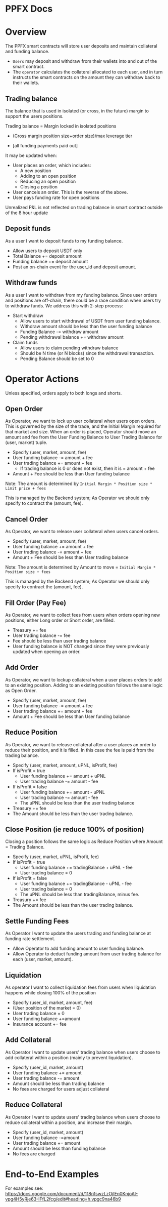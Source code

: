 # PPFX Docs

# Overview
The PPFX smart contracts will store user deposits and maintain collateral and funding balance. 
- `Users` may deposit and withdraw from their wallets into and out of the smart contract. 
- The `operator` calculates the collateral allocated to each user, and in turn instructs the smart contracts on the amount they can withdraw back to their wallets.

## Trading balance
The balance that is used in isolated (or cross, in the future) margin to support the users positions. 

Trading balance =
Margin locked in isolated positions
+ (Cross margin position size+order size)/max leverage tier 
- [all funding payments paid out]

It may be updated when:
- User places an order, which includes:
    + A new position
    + Adding to an open position
    + Reducing an open position
    + Closing a position
- User cancels an order. This is the reverse of the above. 
- User pays funding rate for open positions

Unrealized P&L is not reflected on trading balance in smart contract outside of the 8 hour update

## Deposit funds
As a user I want to deposit funds to my funding balance. 
- Allow users to deposit USDT only
- Total Balance += deposit amount
- Funding balance += deposit amount
- Post an on-chain event for the user_id and deposit amount. 


## Withdraw funds
As a user I want to withdraw from my funding balance. Since user orders and positions are off-chain, there could be a race condition when users try to withdraw funds. We address this with 2-step process:
- Start withdraw
    + Allow users to start withdrawal of USDT from user funding balance. 
    + Withdraw amount should be less than the user funding balance
    + Funding Balance -= withdraw amount
    + Pending withdrawal balance += withdraw amount
- Claim funds
    + Allow users to claim pending withdraw balance
    + Should be N time (or N blocks) since the withdrawal transaction. 
    + Pending Balance should be set to 0


# Operator Actions

Unless specified, orders apply to both longs and shorts. 

## Open Order
As Operator, we want to lock up user collateral when users open orders. This is governed by the size of the trade, and the Initial Margin required for that market and size. When an order is placed, Operator should move an amount and fee from the User Funding Balance to User Trading Balance for (user, market) tuple. 
- Specify (user, market, amount, fee)
- User funding balance -= amount + fee
- User trading balance += amount + fee
    + If trading balance is 0 or does not exist, then it is = amount + fee
- Amount + Fee should be less than User funding balance

Note: The amount is determined by `Initial Margin * Position size * Limit price + fees`

This is managed by the Backend system; As Operator we should only specify to contract the (amount, fee). 

## Cancel Order
As Operator, we want to release user collateral when users cancel orders. 
- Specify (user, market, amount, fee)
- User funding balance += amount + fee
- User trading balance -= amount + fee
- Amount + Fee should be less than User trading balance

Note: The amount is determined by Amount to move = `Initial Margin * Position size + fees`

This is managed by the Backend system; As Operator we should only specify to contract the (amount, fee). 

## Fill Order (Pay Fee)
As Operator, we want to collect fees from users when orders opening new positions, either Long order or Short order, are filled. 
- Treasury += fee
- User trading balance -= fee
- Fee should be less than user trading balance
- User funding balance is NOT changed since they were previously updated when opening an order. 

## Add Order
As Operator, we want to lockup collateral when a user places orders to add to an existing position.  Adding to an existing position follows the same logic as Open Order. 
- Specify (user, market, amount, fee)
- User funding balance -= amount + fee
- User trading balance += amount + fee
- Amount + Fee should be less than User funding balance

## Reduce Position
As Operator, we want to release collateral after a user places an order to reduce their position, and it is filled. In this case the fee is paid from the trading balance. 
- Specify (user, market, amount, uPNL, isProfit, fee)
- If isProfit = true
    + User funding balance += amount + uPNL
    + User trading balance -= amount - fee
- If isProfit = false
    + User funding balance += amount - uPNL
    + User trading balance -= amount - fee
    + The uPNL should be less than the user trading balance
- Treasury += fee
- The Amount should be less than the user trading balance. 

## Close Position (ie reduce 100% of position)
Closing a position follows the same logic as Reduce Position where Amount = Trading Balance.  
- Specify (user, market, uPNL, isProfit, fee)
- If isProfit = true
    + User funding balance += tradingBalance + uPNL - fee
    + User trading balance = 0
- If isProfit = false
    + User funding balance += tradingBalance - uPNL - fee
    + User trading balance = 0 
    + The uPNL should be less than tradingBalance, minus fee. 
- Treasury += fee
- The Amount should be less than the user trading balance. 

## Settle Funding Fees
As Operator I want to update the users trading and funding balance at funding rate settlement. 
- Allow Operator to add funding amount to user funding balance. 
- Allow Operator to deduct funding amount from user trading balance for each (user, market, amount). 

## Liquidation
As operator I want to collect liquidation fees from users when liquidation happens while closing 100% of the position
- Specify (user_id, market, amount, fee)
- (User position of the market = 0)
- User trading balance = 0
- User funding balance +=amount
- Insurance account += fee

## Add Collateral
As Operator I want to update users' trading balance when users choose to add collateral within a position (mainly to prevent liquidation). 
- Specify (user_id, market, amount)
- User funding balance += amount
- User trading balance -= amount
- Amount should be less than trading balance
- No fees are charged for users adjust collateral

## Reduce Collateral
As Operator I want to update users' trading balance when users choose to reduce collateral within a position, and increase their margin. 
- Specify (user_id, market, amount)
- User funding balance -=amount
- User trading balance += amount
- Amount should be less than funding balance
- No fees are charged


# End-to-End Examples

For examples see: https://docs.google.com/document/d/118n1swzLzOjIEn0KnjoAI-vpg4H5yRje63-IFfL2fcg/edit#heading=h.vpgc9na46b9


